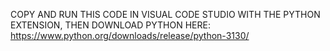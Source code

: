 COPY AND RUN THIS CODE IN VISUAL CODE STUDIO WITH THE PYTHON EXTENSION, THEN DOWNLOAD PYTHON HERE: https://www.python.org/downloads/release/python-3130/
